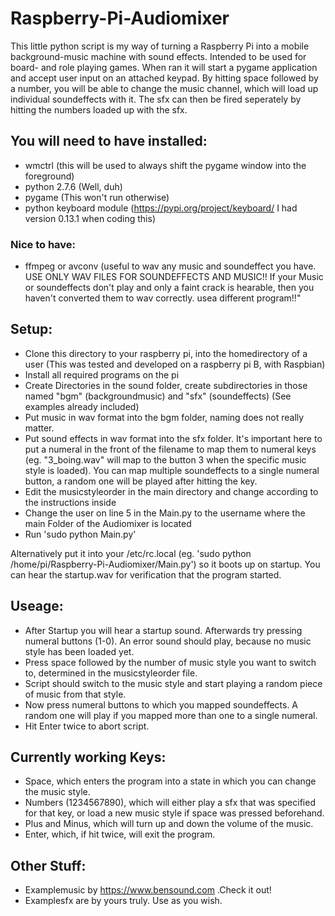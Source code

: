 # Raspberry-Pi-Audiomixer
This little python script is my way of turning a Raspberry Pi into a mobile background-music machine with sound effects.
Intended to be used for board- and role playing games. When ran it will start a pygame application and accept user input on an attached keypad. By hitting space followed by a number, you will be able to change the music channel, which will load up individual soundeffects with it. The sfx can then be fired seperately by hitting the numbers loaded up with the sfx.

## You will need to have installed:
- wmctrl (this will be used to always shift the pygame window into the foreground)
- python 2.7.6 (Well, duh)
- pygame (This won't run otherwise)
- python keyboard module (https://pypi.org/project/keyboard/ I had version 0.13.1 when coding this)

### Nice to have:
- ffmpeg or avconv (useful to wav any music and soundeffect you have. USE ONLY WAV FILES FOR SOUNDEFFECTS AND MUSIC!! If your Music or soundeffects don't play and only a faint crack is hearable, then you haven't converted them to wav correctly. usea different program!!"


## Setup:
- Clone this directory to your raspberry pi, into the homedirectory of a user (This was tested and developed on a raspberry pi B, with Raspbian)
- Install all required programs on the pi
- Create Directories in the sound folder, create subdirectories in those named "bgm" (backgroundmusic) and "sfx" (soundeffects) (See examples already included)
- Put music in wav format into the bgm folder, naming does not really matter. 
- Put sound effects in wav format into the sfx folder. It's important here to put a numeral in the front of the filename to map them to numeral keys (eg. "3_boing.wav" will map to the button 3 when the specific music style is loaded). You can map multiple soundeffects to a single numeral button, a random one will be played after hitting the key.
- Edit the musicstyleorder in the main directory and change according to the instructions inside
- Change the user on line 5 in the Main.py to the username where the main Folder of the Audiomixer is located
- Run 'sudo python Main.py'

Alternatively put it into your /etc/rc.local (eg. 'sudo python /home/pi/Raspberry-Pi-Audiomixer/Main.py') so it boots up on startup. You can hear the startup.wav for verification that the program started.

## Useage:
- After Startup you will hear a startup sound. Afterwards try pressing numeral buttons (1-0). An error sound should play, because no music style has been loaded yet.
- Press space followed by the number of music style you want to switch to, determined in the musicstyleorder file.
- Script should switch to the music style and start playing a random piece of music from that style.
- Now press numeral buttons to which you mapped soundeffects. A random one will play if you mapped more than one to a single numeral.
- Hit Enter twice to abort script. 

## Currently working Keys:
- Space, which enters the program into a state in which you can change the music style.
- Numbers (1234567890), which will either play a sfx that was specified for that key, or load a new music style if space was pressed beforehand.
- Plus and Minus, which will turn up and down the volume of the music.
- Enter, which, if hit twice, will exit the program.

## Other Stuff:
- Examplemusic by https://www.bensound.com .Check it out!
- Examplesfx are by yours truly. Use as you wish.
